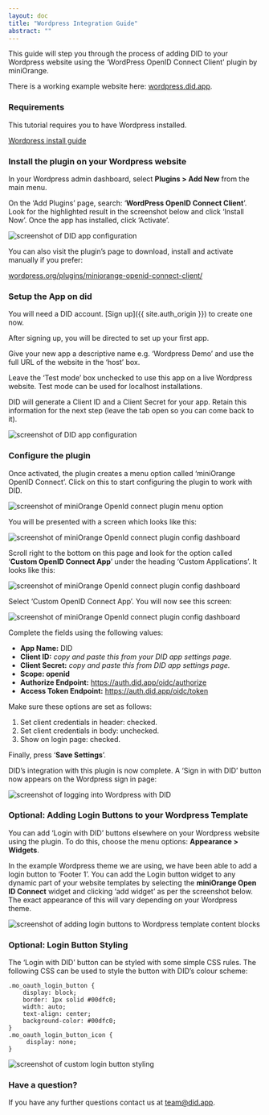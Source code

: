 ```yaml
---
layout: doc
title: "Wordpress Integration Guide"
abstract: ""
---
```


This guide will step you through the process of adding DID to your Wordpress website using the ‘WordPress OpenID Connect Client' plugin by miniOrange.

There is a working example website here: [wordpress.did.app](https://wordpress.did.app).

### Requirements

This tutorial requires you to have Wordpress installed.

[Wordpress install guide](https://wordpress.org/support/category/installation/)

### Install the plugin on your Wordpress website

In your Wordpress admin dashboard, select __Plugins > Add New__ from the main menu.

On the ‘Add Plugins’ page, search: ‘__WordPress OpenID Connect Client__’.  Look for the highlighted result in the screenshot below and click ‘Install Now’. Once the app has installed, click ‘Activate’.

![screenshot of DID app configuration](/assets/images/wordpress-guide/plugin-library-screenshot.jpg)

You can also visit the plugin’s page to download, install and activate manually if you prefer:

[wordpress.org/plugins/miniorange-openid-connect-client/](https://wordpress.org/plugins/miniorange-openid-connect-client/)

### Setup the App on did

You will need a DID account. [Sign up]({{ site.auth_origin }}) to create one now.

After signing up, you will be directed to set up your first app.

Give your new app a descriptive name e.g. ‘Wordpress Demo’ and use the full URL of the website in the ‘host’ box.

Leave the ‘Test mode’ box unchecked to use this app on a live Wordpress website. Test mode can be used for localhost installations.

DID will generate a Client ID and a Client Secret for your app.  Retain this information for the next step (leave the tab open so you can come back to it).

![screenshot of DID app configuration](/assets/images/wordpress-guide/configure-did.PNG)

### Configure the plugin

Once activated, the plugin creates a menu option called ‘miniOrange OpenID Connect’.  Click on this to start configuring the plugin to work with DID.

![screenshot of miniOrange OpenId connect plugin menu option](/assets/images/wordpress-guide/plugin-in-menu.jpg)

You will be presented with a screen which looks like this:

![screenshot of miniOrange OpenId connect plugin config dashboard](/assets/images/wordpress-guide/miniOrange-config-panel.jpg)

Scroll right to the bottom on this page and look for the option called ‘__Custom OpenID Connect App__’ under the heading ‘Custom Applications’.  It looks like this:

![screenshot of miniOrange OpenId connect plugin config dashboard](/assets/images/wordpress-guide/custom-applications.PNG)

Select ‘Custom OpenID Connect App’.  You will now see this screen:

![screenshot of miniOrange OpenId connect plugin config dashboard](/assets/images/wordpress-guide/plugin-config.jpg)

Complete the fields using the following values:


- **App Name:** DID
- **Client ID:** *copy and paste this from your DID app settings page.*
- **Client Secret:** *copy and paste this from DID app settings page.*
- **Scope: openid**
- **Authorize Endpoint:** https://auth.did.app/oidc/authorize
- **Access Token Endpoint:** https://auth.did.app/oidc/token


Make sure these options are set as follows:

1. Set client credentials in header: checked.
2. Set client credentials in body: unchecked.
3. Show on login page: checked.

Finally, press ‘__Save Settings__’.

DID’s integration with this plugin is now complete.  A ‘Sign in with DID’ button now appears on the Wordpress sign in page:

![screenshot of logging into Wordpress with DID](/assets/images/wordpress-guide/login-with-did.PNG)

### Optional: Adding Login Buttons to your Wordpress Template

You can add ‘Login with DID’ buttons elsewhere on your Wordpress website using the plugin.  To do this, choose the menu options: __Appearance > Widgets__.

In the example Wordpress theme we are using, we have been able to add a login button to ‘Footer 1’.  You can add the Login button widget to any dynamic part of your website templates by selecting the __miniOrange Open ID Connect__ widget and clicking ‘add widget’ as per the screenshot below.  The exact appearance of this will vary depending on your Wordpress theme.

![screenshot of adding login buttons to Wordpress template content blocks](/assets/images/wordpress-guide/widget1.PNG)

### Optional: Login Button Styling

The ‘Login with DID’ button can be styled with some simple CSS rules.  The following CSS can be used to style the button with DID’s colour scheme:

```
.mo_oauth_login_button {
    display: block;
    border: 1px solid #00dfc0;
    width: auto;
    text-align: center;
    background-color: #00dfc0;
}
.mo_oauth_login_button_icon {
     display: none;
}

```
![screenshot of custom login button styling](/assets/images/wordpress-guide/login-with-did-styling.PNG)

### Have a question?

If you have any further questions contact us at [team@did.app](mailto:team@did.app?subject=DID-Wordpress%20question).
